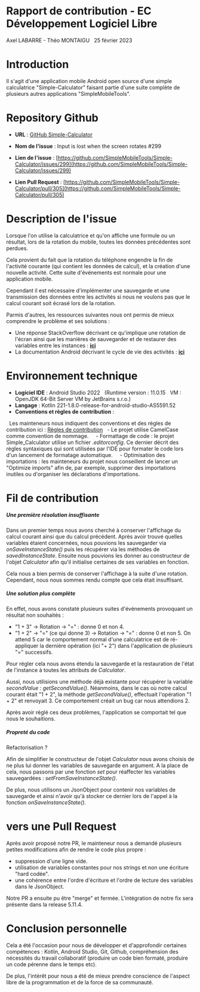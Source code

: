 # Rapport de contribution - EC Développement Logiciel Libre

Axel LABARRE - Théo MONTAIGU  
25 février 2023

# Introduction

Il s'agit d'une application mobile Android open source d'une simple calculatrice "Simple-Calculator" faisant partie d'une suite complète de plusieurs autres applications "SimpleMobileTools".  

# Repository Github

* **URL** : [GitHub Simple-Calculator](https://github.com/SimpleMobileTools/Simple-Calculator)  

* **Nom de l'issue** : Input is lost when the screen rotates #299
* **Lien de l'issue** : [https://github.com/SimpleMobileTools/Simple-Calculator/issues/299](https://github.com/SimpleMobileTools/Simple-Calculator/issues/299)
* **Lien Pull Request** : [https://github.com/SimpleMobileTools/Simple-Calculator/pull/305](https://github.com/SimpleMobileTools/Simple-Calculator/pull/305)

# Description de l'issue

Lorsque l'on utilise la calculatrice et qu'on affiche une formule ou un résultat, lors de la rotation du mobile, toutes les données précédentes sont perdues.

Cela provient du fait que la rotation du téléphone engendre la fin de l'activité courante (qui contient les données de calcul), et la création d'une nouvelle activité. Cette suite d'événements est normale pour une application mobile.

Cependant il est nécessaire d'implémenter une sauvegarde et une transmission des données entre les activités si nous ne voulons pas que le calcul courant soit écrasé lors de la rotation.

Parmis d'autres, les ressources suivantes nous ont permis de mieux comprendre le problème et ses solutions :

- Une réponse StackOverflow décrivant ce qu'implique une rotation de l'écran ainsi que les manières de sauvegarder et de restaurer des variables entre les instances : [**ici**](https://stackoverflow.com/a/47770372)
- La documentation Android décrivant le cycle de vie des activités : [**ici**](https://developer.android.com/guide/components/activities/activity-lifecycle)


# Environnement technique

* **Logiciel IDE** : Android Studio 2022  
(Runtime version : 11.0.15  
VM : OpenJDK 64-Bit Server VM by JetBrains s.r.o.)
* **Langage** : Kotlin 221-1.8.0-release-for-android-studio-AS5591.52
* **Conventions et règles de contribution** :

  Les mainteneurs nous indiquent des conventions et des règles de contribution ici : [Règles de contribution](https://github.com/SimpleMobileTools/General-Discussion#how-do-i-suggest-an-improvement-ask-a-question-or-report-an-issue)
  - Le projet utilise CamelCase comme convention de nommage.  
  - Formattage de code : le projet Simple_Calculator utilise un fichier *.editorconfig*. Ce dernier décrit des règles syntaxiques qui sont utilisées par l'IDE pour formater le code lors d'un lancement de formatage automatique.  
  - Optimisation des importations : les mainteneurs du projet nous conseillent de lancer un "Optimize imports" afin de, par exemple, supprimer des importations inutiles ou d'organiser les déclarations d'importations.  

# Fil de contribution

##### Une première résolution insuffisante

Dans un premier temps nous avons cherché à conserver l'affichage du calcul courant ainsi que du calcul précédent. Après avoir trouvé quelles variables étaient concernées, nous pouvions les sauvegarder via *onSaveInstanceState()* puis les récupérer via les méthodes de *savedInstanceState*. Ensuite nous pouvions les donner au constructeur de l'objet *Calculator* afin qu'il initialise certaines de ses variables en fonction.

Cela nous a bien permis de conserver l'affichage à la suite d'une rotation. Cependant, nous nous sommes rendu compte que cela était insuffisant.

##### Une solution plus complète

En effet, nous avons constaté plusieurs suites d'événements provoquant un résultat non souhaités :

- "1 + 3" -> Rotation -> "=" : donne 0 et non 4.
- "1 + 2" -> "=" (ce qui donne 3) -> Rotation -> "=" : donne 0 et non 5. On attend 5 car le comportement normal d'une calculatrice est de ré-appliquer la dernière opération (ici "+ 2") dans l'application de plusieurs "=" successifs.

Pour régler cela nous avons étendu la sauvegarde et la restauration de l'état de l'instance à toutes les attributs de *Calculator*.

Aussi, nous utilisions une méthode déjà existante pour récupérer la variable *secondValue* : *getSecondValue()*. Néanmoins, dans le cas où notre calcul courant était "1 + 2", la méthode *getSecondValue()*, effectuait l'opération "1 + 2" et renvoyait 3. Ce comportement créait un bug car nous attendions 2.

Après avoir réglé ces deux problèmes, l'application se comportait tel que nous le souhaitions.

##### Propreté du code 

Refactorisation ?

Afin de simplifier le constructeur de l'objet *Calculator* nous avons choisis de ne plus lui donner les variables de sauvegarde en argument. A la place de cela, nous passons par une fonction *set* pour réaffecter les variables sauvegardées : *setFromSaveInstanceState()*.

De plus, nous utilisons un JsonObject pour contenir nos variables de sauvegarde et ainsi n'avoir qu'à stocker ce dernier lors de l'appel à la fonction *onSaveInstanceState()*.

# vers une Pull Request

Après avoir proposé notre PR, le mainteneur nous a demandé plusieurs petites modifications afin de rendre le code plus propre :
- suppression d'une ligne vide.
- utilisation de variables constantes pour nos strings et non une écriture "hard codée".
- une cohérence entre l'ordre d'écriture et l'ordre de lecture des variables dans le JsonObject.

Notre PR a ensuite pu être "merge" et fermée. L'intégration de notre fix sera présente dans la release 5.11.4.

# Conclusion personnelle

Cela a été l'occasion pour nous de développer et d'approfondir certaines compétences : Kotlin, Android Studio, Git, Github, compréhension des nécessités du travail collaboratif (produire un code bien formaté, produire un code pérenne dans le temps etc).

De plus, l'intérêt pour nous a été de mieux prendre conscience de l'aspect libre de la programmation et de la force de sa communauté.
